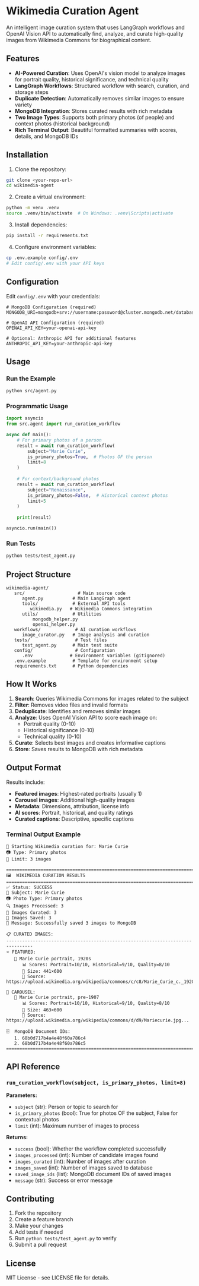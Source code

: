 # Wikimedia Curation Agent

An intelligent image curation system that uses LangGraph workflows and OpenAI Vision API to automatically find, analyze, and curate high-quality images from Wikimedia Commons for biographical content.

## Features

- **AI-Powered Curation**: Uses OpenAI's vision model to analyze images for portrait quality, historical significance, and technical quality
- **LangGraph Workflows**: Structured workflow with search, curation, and storage steps
- **Duplicate Detection**: Automatically removes similar images to ensure variety
- **MongoDB Integration**: Stores curated results with rich metadata
- **Two Image Types**: Supports both primary photos (of people) and context photos (historical background)
- **Rich Terminal Output**: Beautiful formatted summaries with scores, details, and MongoDB IDs

## Installation

1. Clone the repository:
```bash
git clone <your-repo-url>
cd wikimedia-agent
```

2. Create a virtual environment:
```bash
python -m venv .venv
source .venv/bin/activate  # On Windows: .venv\Scripts\activate
```

3. Install dependencies:
```bash
pip install -r requirements.txt
```

4. Configure environment variables:
```bash
cp .env.example config/.env
# Edit config/.env with your API keys
```

## Configuration

Edit `config/.env` with your credentials:

```env
# MongoDB Configuration (required)
MONGODB_URI=mongodb+srv://username:password@cluster.mongodb.net/database

# OpenAI API Configuration (required)
OPENAI_API_KEY=your-openai-api-key

# Optional: Anthropic API for additional features
ANTHROPIC_API_KEY=your-anthropic-api-key
```

## Usage

### Run the Example
```bash
python src/agent.py
```

### Programmatic Usage
```python
import asyncio
from src.agent import run_curation_workflow

async def main():
    # For primary photos of a person
    result = await run_curation_workflow(
        subject="Marie Curie",
        is_primary_photos=True,  # Photos OF the person
        limit=8
    )
    
    # For context/background photos
    result = await run_curation_workflow(
        subject="Renaissance",
        is_primary_photos=False,  # Historical context photos
        limit=5
    )
    
    print(result)

asyncio.run(main())
```

### Run Tests
```bash
python tests/test_agent.py
```

## Project Structure

```
wikimedia-agent/
   src/                    # Main source code
      agent.py           # Main LangGraph agent
      tools/             # External API tools
         wikimedia.py   # Wikimedia Commons integration
      utils/             # Utilities
          mongodb_helper.py
          openai_helper.py
   workflows/             # AI curation workflows
      image_curator.py   # Image analysis and curation
   tests/                 # Test files
      test_agent.py      # Main test suite
   config/                # Configuration
      .env              # Environment variables (gitignored)
   .env.example          # Template for environment setup
   requirements.txt      # Python dependencies
```

## How It Works

1. **Search**: Queries Wikimedia Commons for images related to the subject
2. **Filter**: Removes video files and invalid formats
3. **Deduplicate**: Identifies and removes similar images
4. **Analyze**: Uses OpenAI Vision API to score each image on:
   - Portrait quality (0-10)
   - Historical significance (0-10) 
   - Technical quality (0-10)
5. **Curate**: Selects best images and creates informative captions
6. **Store**: Saves results to MongoDB with rich metadata

## Output Format

Results include:
- **Featured images**: Highest-rated portraits (usually 1)
- **Carousel images**: Additional high-quality images
- **Metadata**: Dimensions, attribution, license info
- **AI scores**: Portrait, historical, and quality ratings
- **Curated captions**: Descriptive, specific captions

### Terminal Output Example

```
🚀 Starting Wikimedia curation for: Marie Curie
📷 Type: Primary photos
🔢 Limit: 3 images

================================================================================
🖼️  WIKIMEDIA CURATION RESULTS
================================================================================
✅ Status: SUCCESS
👤 Subject: Marie Curie
📷 Photo Type: Primary photos
🔍 Images Processed: 3
🎯 Images Curated: 3
💾 Images Saved: 3
💬 Message: Successfully saved 3 images to MongoDB

📋 CURATED IMAGES:
--------------------------------------------------------------------------------
⭐ FEATURED:
   📸 Marie Curie portrait, 1920s
      📊 Scores: Portrait=10/10, Historical=9/10, Quality=8/10
      📐 Size: 441×600
      🔗 Source: https://upload.wikimedia.org/wikipedia/commons/c/c8/Marie_Curie_c._1920s.jpg...

🎠 CAROUSEL:
   📸 Marie Curie portrait, pre-1907
      📊 Scores: Portrait=10/10, Historical=9/10, Quality=8/10
      📐 Size: 463×600
      🔗 Source: https://upload.wikimedia.org/wikipedia/commons/d/d9/Mariecurie.jpg...

🗄️  MongoDB Document IDs:
   1. 68b0d717b4a4e48f60a786c4
   2. 68b0d717b4a4e48f60a786c5
================================================================================
```

## API Reference

### `run_curation_workflow(subject, is_primary_photos, limit=8)`

**Parameters:**
- `subject` (str): Person or topic to search for
- `is_primary_photos` (bool): True for photos OF the subject, False for contextual photos
- `limit` (int): Maximum number of images to process

**Returns:**
- `success` (bool): Whether the workflow completed successfully
- `images_processed` (int): Number of candidate images found
- `images_curated` (int): Number of images after curation
- `images_saved` (int): Number of images saved to database
- `saved_image_ids` (list): MongoDB document IDs of saved images
- `message` (str): Success or error message

## Contributing

1. Fork the repository
2. Create a feature branch
3. Make your changes
4. Add tests if needed
5. Run `python tests/test_agent.py` to verify
6. Submit a pull request

## License

MIT License - see LICENSE file for details.